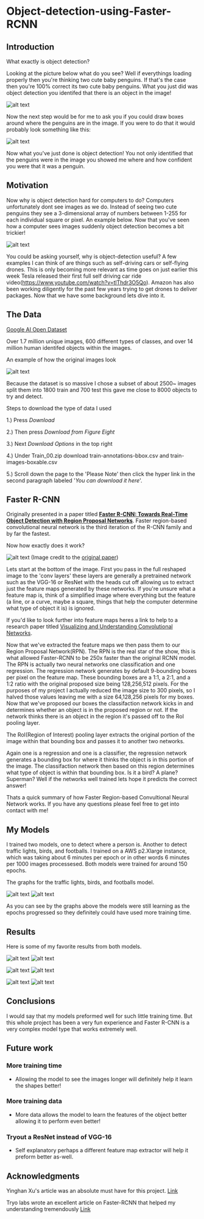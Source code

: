 # Object-detection-using-Faster-RCNN
## Introduction

What exactly is object detection?

Looking at the picture below what do you see? Well if everythings loading properly then you're thinking two cute baby penguins. If that's the case then you're 100% correct its two cute baby penguins. What you just did was object detection you identifed that there is an object in the image!

![alt text](images/cutepenguin_no_boxes.png)

Now the next step would be for me to ask you if you could draw boxes around where the penguins are in the image. If you were to do that it would probably look something like this:

![alt text](images/cutepenguin_boxes.png)

Now what you've just done is object detection! You not only identified that the penguins were in the image you showed me where and how confident you were that it was a penguin. 

## Motivation

Now why is object detection hard for computers to do? Computers unfortunately dont see images as we do. Instead of seeing two cute penguins they see a 3-dimensional array of numbers between 1-255 for each individual square or pixel. An example below. Now that you've seen how a computer sees images suddenly object detection becomes a bit trickier!

![alt text](images/pixel_array.png)

You could be asking yourself, why is object-detection useful? A few examples I can think of are things such as self-driving cars or self-flying drones. This is only becoming more relevant as time goes on just earlier this week Tesla released their first full self driving car ride video(https://www.youtube.com/watch?v=tlThdr3O5Qo). Amazon has also been working diligently for the past few years trying to get drones to deliver packages. Now that we have some background lets dive into it.

## The Data
[Google AI Open Dataset](https://storage.googleapis.com/openimages/web/index.html)

Over 1.7 million unique images, 600 different types of classes, and over 14 million human identifed objects within the images.

An example of how the original images look

![alt text](images/image_with_bounding.png)

Because the dataset is so massive I chose a subset of about 2500~ images split them into 1800 train and 700 test this gave me close to 8000 objects to try and detect.

Steps to download the type of data I used

1.) Press *Download*

2.) Then press *Download from Figure Eight*

3.) Next *Download Options* in the top right

4.) Under Train_00.zip download train-annotations-bbox.csv and train-images-boxable.csv

5.) Scroll down the page to the 'Please Note' then click the hyper link in the second paragraph labeled '*You can download it here*'.

## Faster R-CNN

Originally presented in a paper titled [**Faster R-CNN: Towards Real-Time Object Detection
with Region Proposal Networks**](**https://papers.nips.cc/paper/5638-faster-r-cnn-towards-real-time-object-detection-with-region-proposal-networks.pdf). Faster region-based convolutional neural network is the third iteration of the R-CNN family and by far the fastest. 

Now how exactly does it work? 

![alt text](images/full-diagram.png)
(Image credit to the [original paper](https://arxiv.org/pdf/1506.01497.pdf))

Lets start at the bottom of the image. First you pass in the full reshaped image to the 'conv layers' these layers are generally a pretrained network such as the VGG-16 or ResNet with the heads cut off 
allowing us to extract just the feature maps generated by these networks. If you're unsure what a feature map is, think of a simplified image where everything but the feature (a line, or a curve, maybe a square, things that help the computer determine what type of object it is) is ignored. 

If you'd like to look further into feature maps heres a link to help to a research paper titled [Visualizing and Understanding Convolutional Networks](https://arxiv.org/pdf/1311.2901.pdf). 

Now that we've extracted the feature maps we then pass them to our Region Proposal Network(RPN). The RPN is the real star of the show, this is what allowed Faster-RCNN to be 250x faster than the original RCNN model. The RPN is actually two neural networks one classification and one regression. The regression network generates by default 9-bounding boxes per pixel on the feature map. These bounding boxes are a 1:1, a 2:1, and a 1:2 ratio with the original proposed size being 128,256,512 pixels. For the purposes of my project I actually reduced the image size to 300 pixels, so I halved those values leaving me with a size 64,128,256 pixels for my boxes. Now that we've proposed our boxes the classifaction network kicks in and determines whether an object is in the proposed region or not. If the network thinks there is an object in the region it's passed off to the RoI pooling layer.

The RoI(Region of Interest) pooling layer extracts the original portion of the image within that bounding box and passes it to another two networks. 

Again one is a regression and one is a classifier, the regression network generates a bounding box for where it thinks the object is in this portion of the image. The classifaction network then based on this region determines what type of object is within that bounding box. Is it a bird? A plane? Superman? Well if the networks well trained lets hope it predicts the correct answer!

Thats a quick summary of how Faster Region-based Convultional Neural Network works. If you have any questions please feel free to get into contact with me!

## My Models

I trained two models, one to detect where a person is. Another to detect traffic lights, birds, and footballs. I trained on a AWS p2.Xlarge instance, which was taking about 6 minutes per epoch or in other words 6 minutes per 1000 images processesed. Both models were trained for around 150 epochs. 

The graphs for the traffic lights, birds, and footballs model.

![alt text](images/loss_1.png) ![alt text](images/loss_2.png)

As you can see by the graphs above the models were still learning as the epochs progressed so they definitely could have used more training time.

## Results

Here is some of my favorite results from both models.

![alt text](images/boy_orig.png) ![alt text](images/boy_predict.png)

![alt text](images/bird_orig.png) ![alt text](images/bird_predict.png)

![alt text](images/light_orig.png) ![alt text](images/light_predict.png)

## Conclusions 

I would say that my models preformed well for such little training time. But this whole project has been a very fun experience and Faster R-CNN is a very complex model type that works extremely well.

## Future work

### More training time
* Allowing the model to see the images longer will definitely help it learn the shapes better!

### More training data
* More data allows the model to learn the features of the object better allowing it to perform even better!

### Tryout a ResNet instead of VGG-16
* Self explanatory perhaps a different feature map extractor will help it preform better as-well.


## Acknowledgments

Yinghan Xu's article was an absolute must have for this project. 
[Link](https://towardsdatascience.com/faster-r-cnn-object-detection-implemented-by-keras-for-custom-data-from-googles-open-images-125f62b9141a)

Tryo labs wrote an excellent article on Faster-RCNN that helped my understanding tremendously [Link](https://tryolabs.com/blog/2018/01/18/faster-r-cnn-down-the-rabbit-hole-of-modern-object-detection/)

